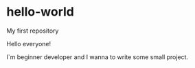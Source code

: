 # hello-world
My first repository

Hello everyone!

I`m beginner developer and I wanna to write some small project.
